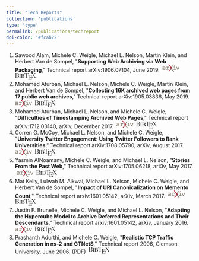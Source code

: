 ```yaml
---
title: "Tech Reports"
collection: 'publications'
type: 'type'
permalink: /publications/techreport
doi-color: '#fcab22'
---
```

1. Sawood Alam, Michele C. Weigle, Michael L. Nelson, Martin Klein, and Herbert Van de Sompel, "**Supporting Web Archiving via Web Packaging**," Technical report arXiv:1906.07104, June 2019. &nbsp;<a href='https://arxiv.org/abs/1906.07104' target='_blank' class='btn btn--mcwpub'><img src='../images/arxiv-logo-20px-high.png'/></a> &nbsp;<a href='/publications/bibtex#alam-arxiv19a' target='_blank' class='btn btn--mcwpub'><img src='../images/BibTeX_logo-18px-high.png'/></a>
1. Mohamed Aturban, Michael L. Nelson, Michele C. Weigle, Martin Klein, and Herbert Van de Sompel, "**Collecting 16K archived web pages from 17 public web archives**," Technical report arXiv:1905.03836, May 2019. &nbsp;<a href='https://arxiv.org/abs/1905.03836' target='_blank' class='btn btn--mcwpub'><img src='../images/arxiv-logo-20px-high.png'/></a> &nbsp;<a href='/publications/bibtex#aturban-arxiv19' target='_blank' class='btn btn--mcwpub'><img src='../images/BibTeX_logo-18px-high.png'/></a>
1. Mohamed Aturban, Michael L. Nelson, and Michele C. Weigle, "**Difficulties of Timestamping Archived Web Pages**," Technical report arXiv:1712.03140, arXiv, December 2017. &nbsp;<a href='https://arxiv.org/abs/1712.03140' target='_blank' class='btn btn--mcwpub'><img src='../images/arxiv-logo-20px-high.png'/></a> &nbsp;<a href='/publications/bibtex#aturban-arxiv17' target='_blank' class='btn btn--mcwpub'><img src='../images/BibTeX_logo-18px-high.png'/></a>
1. Corren G. McCoy, Michael L. Nelson, and Michele C. Weigle, "**University Twitter Engagement: Using Twitter Followers to Rank Universities**," Technical report arXiv:1708.05790, arXiv, August 2017. &nbsp;<a href='https://arxiv.org/abs/1708.05790' target='_blank' class='btn btn--mcwpub'><img src='../images/arxiv-logo-20px-high.png'/></a> &nbsp;<a href='/publications/bibtex#mccoy-arxiv17' target='_blank' class='btn btn--mcwpub'><img src='../images/BibTeX_logo-18px-high.png'/></a>
1. Yasmin AlNoamany, Michele C. Weigle, and Michael L. Nelson, "**Stories From the Past Web**," Technical report arXiv:1705.06218, arXiv, May 2017. &nbsp;<a href='http://arxiv.org/abs/1705.06218' target='_blank' class='btn btn--mcwpub'><img src='../images/arxiv-logo-20px-high.png'/></a> &nbsp;<a href='/publications/bibtex#alnoamany-arxiv17' target='_blank' class='btn btn--mcwpub'><img src='../images/BibTeX_logo-18px-high.png'/></a>
1. Mat Kelly, Lulwah M. Alkwai, Michael L. Nelson, Michele C. Weigle, and Herbert Van de Sompel, "**Impact of URI Canonicalization on Memento Count**," Technical report arxiv:1601.05142, arXiv, March 2017. &nbsp;<a href='http://arxiv.org/abs/1703.03302' target='_blank' class='btn btn--mcwpub'><img src='../images/arxiv-logo-20px-high.png'/></a> &nbsp;<a href='/publications/bibtex#kelly-arxiv17' target='_blank' class='btn btn--mcwpub'><img src='../images/BibTeX_logo-18px-high.png'/></a>
1. Justin F. Brunelle, Michele C. Weigle, and Michael L. Nelson, "**Adapting the Hypercube Model to Archive Deferred Representations and Their Descendants**," Technical report arxiv:1601.05142, arXiv, January 2016. &nbsp;<a href='http://arxiv.org/abs/1601.05142' target='_blank' class='btn btn--mcwpub'><img src='../images/arxiv-logo-20px-high.png'/></a> &nbsp;<a href='/publications/bibtex#brunelle-arxiv16' target='_blank' class='btn btn--mcwpub'><img src='../images/BibTeX_logo-18px-high.png'/></a>
1. Prashanth Adurthi, and Michele C. Weigle, "**Realistic TCP Traffic Generation in ns-2 and GTNetS**," Technical report 2006, Clemson University, June 2006. ([PDF](http://www.cs.odu.edu/~mweigle/papers/adurthi-tmix-TR06.pdf)) &nbsp;<a href='/publications/bibtex#adurthi-tmix06' target='_blank' class='btn btn--mcwpub'><img src='../images/BibTeX_logo-18px-high.png'/></a>
